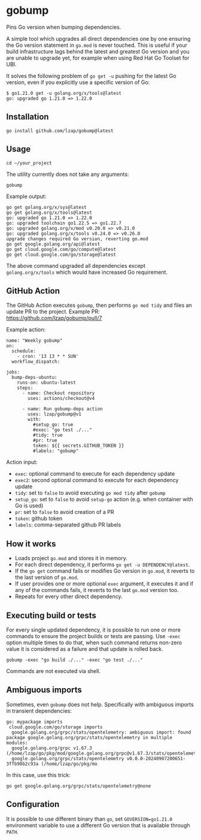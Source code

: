 # gobump

Pins Go version when bumping dependencies.

A simple tool which upgrades all direct dependencies one by one ensuring the Go version statement in `go.mod` is never touched. This is useful if your build infrastructure lags behind the latest and greatest Go version and you are unable to upgrade yet, for example when using Red Hat Go Toolset for UBI.

It solves the following problem of `go get -u` pushing for the latest Go version, even if you explicitly use a specific version of Go:

```
$ go1.21.0 get -u golang.org/x/tools@latest
go: upgraded go 1.21.0 => 1.22.0
```

## Installation

```
go install github.com/lzap/gobump@latest
```

## Usage

```
cd ~/your_project
```

The utility currently does not take any arguments:

```
gobump
```

Example output:

```
go get golang.org/x/sys@latest
go get golang.org/x/tools@latest
go: upgraded go 1.21.0 => 1.22.0
go: upgraded toolchain go1.22.5 => go1.22.7
go: upgraded golang.org/x/mod v0.20.0 => v0.21.0
go: upgraded golang.org/x/tools v0.24.0 => v0.26.0
upgrade changes required Go version, reverting go.mod
go get google.golang.org/api@latest
go get cloud.google.com/go/compute@latest
go get cloud.google.com/go/storage@latest
```

The above command upgraded all dependencies except `golang.org/x/tools` which would have increased Go requirement.

## GitHub Action

The GitHub Action executes `gobump`, then performs `go mod tidy` and files an update PR to the project. Example PR: https://github.com/lzap/gobump/pull/7

Example action:

```
name: "Weekly gobump"
on:
  schedule:
    - cron: '13 13 * * SUN'
  workflow_dispatch:

jobs:
  bump-deps-ubuntu:
    runs-on: ubuntu-latest
    steps:
      - name: Checkout repository
        uses: actions/checkout@v4

      - name: Run gobump-deps action
        uses: lzap/gobump@v1
        with:
          #setup_go: true
          #exec: "go test ./..."
          #tidy: true
          #pr: true
          token: ${{ secrets.GITHUB_TOKEN }}
          #labels: "gobump"
```

Action input:

* `exec`: optional command to execute for each dependency update
* `exec2`: second optional command to execute for each dependency update
* `tidy`: set to `false` to avoid executing `go mod tidy` after `gobump`
* `setup_go`: set to `false` to avoid `setup-go` action (e.g. when container with Go is used)
* `pr`: set to `false` to avoid creation of a PR
* `token`: github token
* `labels`: comma-separated github PR labels

## How it works

* Loads project `go.mod` and stores it in memory.
* For each direct dependency, it performs `go get -u DEPENDENCY@latest`.
* If the `go get` command fails or modifies Go version in `go.mod`, it reverts to the last version of `go.mod`.
* If user provides one or more optional `exec` argument, it executes it and if any of the commands fails, it reverts to the last `go.mod` version too.
* Repeats for every other direct dependency.

## Executing build or tests

For every single updated dependency, it is possible to run one or more commands to ensure the project builds or tests are passing. Use `-exec` option multiple times to do that, when such command returns non-zero value it is considered as a failure and that update is rolled back.

```
gobump -exec "go build ./..." -exec "go test ./..."
```

Commands are not executed via shell.

## Ambiguous imports

Sometimes, even `gobump` does not help. Specifically with ambiguous imports in transient dependencies:

```
go: mypackage imports
 cloud.google.com/go/storage imports
  google.golang.org/grpc/stats/opentelemetry: ambiguous import: found package google.golang.org/grpc/stats/opentelemetry in multiple modules:
  google.golang.org/grpc v1.67.3 (/home/lzap/go/pkg/mod/google.golang.org/grpc@v1.67.3/stats/opentelemetry)
  google.golang.org/grpc/stats/opentelemetry v0.0.0-20240907200651-3ffb98b2c93a (/home/lzap/go/pkg/mo
```

In this case, use this trick:

```
go get google.golang.org/grpc/stats/opentelemetry@none
```

## Configuration

It is possible to use different binary than `go`, set `GOVERSION=go1.21.0` environment variable to use a different Go version that is available through `PATH`.
